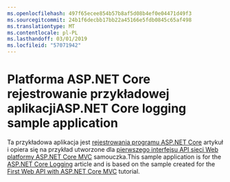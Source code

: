 ```yaml
---
ms.openlocfilehash: 497f65ecee854b57b8af5d08b4ef0e04471d49f3
ms.sourcegitcommit: 24b1f6decbb17bb22a45166e5fdb0845c65af498
ms.translationtype: MT
ms.contentlocale: pl-PL
ms.lasthandoff: 03/01/2019
ms.locfileid: "57071942"
---
```

# <a name="aspnet-core-logging-sample-application"></a><span data-ttu-id="50ab2-101">Platforma ASP.NET Core rejestrowanie przykładowej aplikacji</span><span class="sxs-lookup"><span data-stu-id="50ab2-101">ASP.NET Core logging sample application</span></span>

<span data-ttu-id="50ab2-102">Ta przykładowa aplikacja jest [rejestrowania programu ASP.NET Core](https://docs.microsoft.com/aspnet/core/fundamentals/logging/index) artykuł i opiera się na przykład utworzone dla [pierwszego interfejsu API sieci Web platformy ASP.NET Core MVC](https://docs.microsoft.com/aspnet/core/tutorials/first-web-api) samouczka.</span><span class="sxs-lookup"><span data-stu-id="50ab2-102">This sample application is for the [ASP.NET Core Logging](https://docs.microsoft.com/aspnet/core/fundamentals/logging/index) article and is based on the sample created for the [First Web API with ASP.NET Core MVC](https://docs.microsoft.com/aspnet/core/tutorials/first-web-api) tutorial.</span></span>
